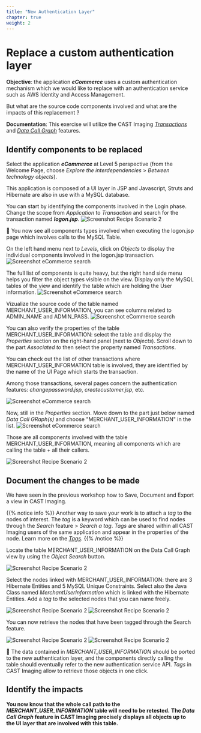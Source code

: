 ```yaml
---
title: "New Authentication Layer"
chapter: true
weight: 2
---
```


# Replace a custom authentication layer

**Objective**:  the application ***eCommerce*** uses a custom authentication mechanism which we would like to replace with an authentication service such as AWS Identity and Access Management. 

But what are the source code components involved and what are the impacts of this replacement ?

**Documentation**:  This exercise will utilize the CAST Imaging *[Transactions](https://doc.castsoftware.com/display/IMAGING/User+Guide+-+Transaction+scope)* and *[Data Call Graph](https://doc.castsoftware.com/display/IMAGING/User+Guide+-+Data+Call+Graph+scope)* features. 

## Identify components to be replaced 

Select the application ***eCommerce*** at Level 5 perspective (from the Welcome Page, choose *Explore the interdependencies* > *Between technology objects*). 

This application is composed of a UI layer in JSP and Javascript, Struts and Hibernate are also in use with a MySQL database.

You can start by identifying the components involved in the Login phase.
Change the scope from *Application* to *Transaction* and search for the transaction named ***logon.jsp***.
![Screenshot Recipe Scenario 2](/images/eCommerce_transactions.png) 

:memo: You now see all components types involved when executing the logon.jsp page which involves calls to the MySQL Table.

On the left hand menu next to *Levels*, click on *Objects* to display the individual components involved in the logon.jsp transaction.
![Screenshot eCommerce search](/images/eCommerce_transactionobj.png)

The full list of components is quite heavy, but the right hand side menu helps you filter the object types visible on the view. 
Display only the MySQL tables of the view and identify the table which are holding the User information.
![Screenshot eCommerce search](/images/eCommerce_logonjsp.png)

Vizualize the source code of the table named MERCHANT_USER_INFORMATION, you can see columns related to ADMIN_NAME and ADMIN_PASS. 
![Screenshot eCommerce search](/images/eCommerce_logonjspsrc.png)

You can also verify the properties of the table MERCHANT_USER_INFORMATION: select the table and display the *Properties* section on the right-hand panel (next to *Objects*). Scroll down to the part *Associated to* then select the property named *Transactions*. 

You can check out the list of other transactions where MERCHANT_USER_INFORMATION table is involved, they are identified by the name of the UI Page which starts the transaction.

Among those transactions, several pages concern the authentication features: *changepassword.jsp*, *createcustomer.jsp*, etc. 

![Screenshot eCommerce search](/images/eCommerce_properties.png) 

Now, still in the *Properties* section. Move down to the part just below named *Data Call GRaph(s)* and choose "MERCHANT_USER_INFORMATION" in the list. 
![Screenshot eCommerce search](/images/eCommerce_properties_data.png)

Those are all components involved with the table MERCHANT_USER_INFORMATION, meaning all components which are calling the table + all their callers.

![Screenshot Recipe Scenario 2](/images/eCommerce_datacallgraph.png)

## Document the changes to be made

We have seen in the previous workshop how to Save, Document and Export a view in CAST Imaging.

{{% notice info %}}
Another way to save your work is to attach a *tag* to the nodes of interest. The *tag* is a keyword which can be used to find nodes through the *Search* feature > *Search a tag*. *Tags* are shared within all CAST Imaging users of the same application and appear in the properties of the node.
Learn more on the *[Tags](https://doc.castsoftware.com/display/IMAGING/User+Guide+-+Working+with+tags)*.
{{% /notice %}}

Locate the table MERCHANT_USER_INFORMATION on the Data Call Graph view by using the *Object Search* button.

![Screenshot Recipe Scenario 2](/images/eCommerce_objsearch.png)

Select the nodes linked with MERCHANT_USER_INFORMATION: there are 3 Hibernate Entities and 5 MySQL Unique Constraints.
Select also the Java Class named *MerchantUserInformation* which is linked with the Hibernate Entities.
Add a *tag* to the selected nodes that you can name freely. 

![Screenshot Recipe Scenario 2](/images/CreateTag.png) 
![Screenshot Recipe Scenario 2](/images/eCommerce_tag.png) 

You can now retrieve the nodes that have been tagged through the Search feature.

![Screenshot Recipe Scenario 2](/images/eCommerce_Search.png)
![Screenshot Recipe Scenario 2](/images/eCommerce_searchtag.png)
 
:memo: The data contained in *MERCHANT_USER_INFORMATION* should be ported to the new authentication layer, and the components directly calling the table should eventually refer to the new authentication service API.
*Tags* in CAST Imaging allow to retrieve those objects in one click.


## Identify the impacts 

**You now know that the whole call path to the *MERCHANT_USER_INFORMATION* table will need to be retested.**
**The *Data Call Graph* feature in CAST Imaging precisely displays all objects up to the UI layer that are involved with this table.**